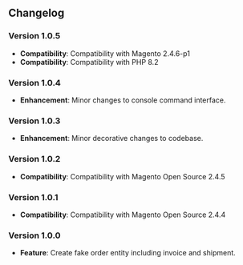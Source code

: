 ## Changelog

### Version 1.0.5
- **Compatibility**: Compatibility with Magento 2.4.6-p1
- **Compatibility**: Compatibility with PHP 8.2

### Version 1.0.4
- **Enhancement**: Minor changes to console command interface.

### Version 1.0.3
- **Enhancement**: Minor decorative changes to codebase.

### Version 1.0.2
- **Compatibility**: Compatibility with Magento Open Source 2.4.5

### Version 1.0.1
- **Compatibility**: Compatibility with Magento Open Source 2.4.4

### Version 1.0.0
- **Feature**: Create fake order entity including invoice and shipment.
